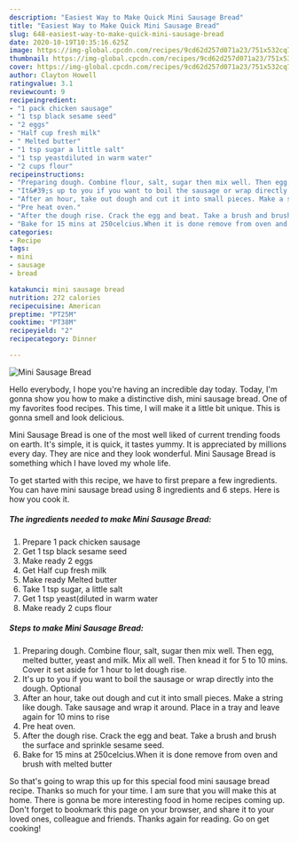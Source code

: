 ```yaml
---
description: "Easiest Way to Make Quick Mini Sausage Bread"
title: "Easiest Way to Make Quick Mini Sausage Bread"
slug: 648-easiest-way-to-make-quick-mini-sausage-bread
date: 2020-10-19T10:35:16.625Z
image: https://img-global.cpcdn.com/recipes/9cd62d257d071a23/751x532cq70/mini-sausage-bread-recipe-main-photo.jpg
thumbnail: https://img-global.cpcdn.com/recipes/9cd62d257d071a23/751x532cq70/mini-sausage-bread-recipe-main-photo.jpg
cover: https://img-global.cpcdn.com/recipes/9cd62d257d071a23/751x532cq70/mini-sausage-bread-recipe-main-photo.jpg
author: Clayton Howell
ratingvalue: 3.1
reviewcount: 9
recipeingredient:
- "1 pack chicken sausage"
- "1 tsp black sesame seed"
- "2 eggs"
- "Half cup fresh milk"
- " Melted butter"
- "1 tsp sugar a little salt"
- "1 tsp yeastdiluted in warm water"
- "2 cups flour"
recipeinstructions:
- "Preparing dough. Combine flour, salt, sugar then mix well. Then egg, melted butter, yeast and milk. Mix all well. Then knead it for 5 to 10 mins. Cover it set aside for 1 hour to let dough rise."
- "It&#39;s up to you if you want to boil the sausage or wrap directly into the dough. Optional"
- "After an hour, take out dough and cut it into small pieces. Make a string like dough. Take sausage and wrap it around. Place in a tray and leave again for 10 mins to rise"
- "Pre heat oven."
- "After the dough rise. Crack the egg and beat. Take a brush and brush the surface and sprinkle sesame seed."
- "Bake for 15 mins at 250celcius.When it is done remove from oven and brush with melted butter"
categories:
- Recipe
tags:
- mini
- sausage
- bread

katakunci: mini sausage bread 
nutrition: 272 calories
recipecuisine: American
preptime: "PT25M"
cooktime: "PT38M"
recipeyield: "2"
recipecategory: Dinner

---
```



![Mini Sausage Bread](https://img-global.cpcdn.com/recipes/9cd62d257d071a23/751x532cq70/mini-sausage-bread-recipe-main-photo.jpg)

Hello everybody, I hope you're having an incredible day today. Today, I'm gonna show you how to make a distinctive dish, mini sausage bread. One of my favorites food recipes. This time, I will make it a little bit unique. This is gonna smell and look delicious.



Mini Sausage Bread is one of the most well liked of current trending foods on earth. It's simple, it is quick, it tastes yummy. It is appreciated by millions every day. They are nice and they look wonderful. Mini Sausage Bread is something which I have loved my whole life.


To get started with this recipe, we have to first prepare a few ingredients. You can have mini sausage bread using 8 ingredients and 6 steps. Here is how you cook it.

<!--inarticleads1-->

##### The ingredients needed to make Mini Sausage Bread:

1. Prepare 1 pack chicken sausage
1. Get 1 tsp black sesame seed
1. Make ready 2 eggs
1. Get Half cup fresh milk
1. Make ready  Melted butter
1. Take 1 tsp sugar, a little salt
1. Get 1 tsp yeast(diluted in warm water
1. Make ready 2 cups flour




<!--inarticleads2-->

##### Steps to make Mini Sausage Bread:

1. Preparing dough. Combine flour, salt, sugar then mix well. Then egg, melted butter, yeast and milk. Mix all well. Then knead it for 5 to 10 mins. Cover it set aside for 1 hour to let dough rise.
1. It&#39;s up to you if you want to boil the sausage or wrap directly into the dough. Optional
1. After an hour, take out dough and cut it into small pieces. Make a string like dough. Take sausage and wrap it around. Place in a tray and leave again for 10 mins to rise
1. Pre heat oven.
1. After the dough rise. Crack the egg and beat. Take a brush and brush the surface and sprinkle sesame seed.
1. Bake for 15 mins at 250celcius.When it is done remove from oven and brush with melted butter




So that's going to wrap this up for this special food mini sausage bread recipe. Thanks so much for your time. I am sure that you will make this at home. There is gonna be more interesting food in home recipes coming up. Don't forget to bookmark this page on your browser, and share it to your loved ones, colleague and friends. Thanks again for reading. Go on get cooking!
